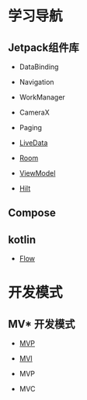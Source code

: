 # 学习导航

## Jetpack组件库


- DataBinding

- Navigation

- WorkManager

- CameraX

- Paging

- [LiveData](/app/src/main/java/com/justin/jetpacklearn/LiveData)

- [Room](/app/src/main/java/com/justin/jetpacklearn/Room)

- [ViewModel](/app/src/main/java/com/justin/jetpacklearn/ViewModel)

- [Hilt](/app/src/main/java/com/justin/jetpacklearn/hilt)

## Compose

## kotlin

- [Flow](/app/src/main/java/com/justin/jetpacklearn/Flow)




# 开发模式

## MV* 开发模式

- [MVP](/app/src/main/java/com/justin/jetpacklearn/mvp)
- [MVI](/app/src/main/java/com/justin/jetpacklearn/mvi)

- MVP

- MVC

